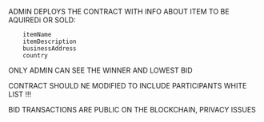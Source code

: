 

ADMIN DEPLOYS THE CONTRACT WITH INFO ABOUT ITEM TO BE AQUIREDi OR SOLD:

        itemName 
        itemDescription
        businessAddress 
        country

ONLY ADMIN CAN SEE THE WINNER AND LOWEST BID

CONTRACT SHOULD NE MODIFIED TO INCLUDE PARTICIPANTS WHITE LIST !!!

BID TRANSACTIONS ARE PUBLIC ON THE BLOCKCHAIN, PRIVACY ISSUES

